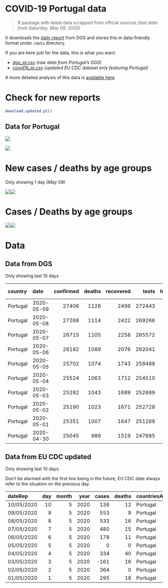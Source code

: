 COVID-19 Portugal data
================

> R package with latest data scrapped from official sources *(last data
> from Saturday, May 09, 2020)*

It downloads the [daily
report](https://covid19.min-saude.pt/relatorio-de-situacao/) from DGS
and stores this in data-friendly format under `/data` directory.

If you are here just for the data, this is what you want:

  - [dgs\_pt.csv](raw/master/data/dgs_pt.csv) *(raw data from Portugal’s
    DGS)*
  - [covid19\_pt.csv](raw/master/data/covid19_pt.csv) *(updated EU CDC
    dataset only featuring Portugal)*

A more detailed analysis of this data is [available
here](https://averissimo.github.io/covid19-analysis/portugal.html)

# Check for new reports

``` r
download.updated.pt()
```

## Data for Portugal

![](README_files/figure-gfm/unnamed-chunk-7-1.svg)<!-- -->

![](README_files/figure-gfm/unnamed-chunk-8-1.svg)<!-- -->

# New cases / deaths by age groups

Only showing 1 day *(May
09)*

![](README_files/figure-gfm/unnamed-chunk-10-1.svg)<!-- -->![](README_files/figure-gfm/unnamed-chunk-10-2.svg)<!-- -->

# Cases / Deaths by age groups

![](README_files/figure-gfm/unnamed-chunk-11-1.svg)<!-- -->![](README_files/figure-gfm/unnamed-chunk-11-2.svg)<!-- -->

# Data

## Data from DGS

Only showing last 10
days

| country  | date       | confirmed | deaths | recovered |  tests | hospitalized | in.icu | confirmed\_m\_00-09 | confirmed\_w\_00-09 | confirmed\_m\_10-19 | confirmed\_w\_10-19 | confirmed\_m\_20-29 | confirmed\_w\_20-29 | confirmed\_m\_30-39 | confirmed\_w\_30-39 | confirmed\_m\_40-49 | confirmed\_w\_40-49 | confirmed\_m\_50-59 | confirmed\_w\_50-59 | confirmed\_m\_60-69 | confirmed\_w\_60-69 | confirmed\_m\_70-79 | confirmed\_w\_70-79 | confirmed\_m\_80+ | confirmed\_w\_80+ | death\_m\_00-09 | death\_w\_00-09 | death\_m\_10-19 | death\_w\_10-19 | death\_m\_20-29 | death\_w\_20-29 | death\_m\_30-39 | death\_w\_30-39 | death\_m\_40-49 | death\_w\_40-49 | death\_m\_50-59 | death\_w\_50-59 | death\_m\_60-69 | death\_w\_60-69 | death\_m\_70-79 | death\_w\_70-79 | death\_m\_80+ | death\_w\_80+ |
| :------- | :--------- | --------: | -----: | --------: | -----: | -----------: | -----: | ------------------: | ------------------: | ------------------: | ------------------: | ------------------: | ------------------: | ------------------: | ------------------: | ------------------: | ------------------: | ------------------: | ------------------: | ------------------: | ------------------: | ------------------: | ------------------: | ----------------: | ----------------: | --------------: | --------------: | --------------: | --------------: | --------------: | --------------: | --------------: | --------------: | --------------: | --------------: | --------------: | --------------: | --------------: | --------------: | --------------: | --------------: | ------------: | ------------: |
| Portugal | 2020-05-09 |     27406 |   1126 |      2499 | 272443 |          815 |    120 |                 230 |                 235 |                 386 |                 445 |                1443 |                1839 |                1679 |                2273 |                1816 |                2798 |                1806 |                2815 |                1434 |                1683 |                1095 |                1244 |              1342 |              2843 |               0 |               0 |               0 |               0 |               1 |               0 |               0 |               0 |               5 |               6 |              27 |               9 |              63 |              34 |             133 |              93 |           323 |           432 |
| Portugal | 2020-05-08 |     27268 |   1114 |      2422 | 269266 |          842 |    127 |                 229 |                 235 |                 381 |                 438 |                1439 |                1831 |                1668 |                2264 |                1807 |                2791 |                1801 |                2804 |                1429 |                1668 |                1090 |                1228 |              1337 |              2828 |               0 |               0 |               0 |               0 |               1 |               0 |               0 |               0 |               5 |               5 |              24 |               9 |              61 |              34 |             133 |              93 |           321 |           428 |
| Portugal | 2020-05-07 |     26715 |   1105 |      2258 | 265572 |          874 |    135 |                 223 |                 231 |                 373 |                 431 |                1397 |                1796 |                1626 |                2191 |                1757 |                2736 |                1769 |                2746 |                1396 |                1638 |                1079 |                1210 |              1327 |              2789 |               0 |               0 |               0 |               0 |               1 |               0 |               0 |               0 |               5 |               5 |              24 |               9 |              61 |              34 |             132 |              91 |           320 |           423 |
| Portugal | 2020-05-06 |     26182 |   1089 |      2076 | 262041 |          838 |    136 |                 216 |                 223 |                 359 |                 423 |                1338 |                1756 |                1583 |                2128 |                1720 |                2668 |                1730 |                2701 |                1372 |                1616 |                1073 |                1202 |              1320 |              2754 |               0 |               0 |               0 |               0 |               1 |               0 |               0 |               0 |               5 |               5 |              24 |               9 |              61 |              34 |             128 |              90 |           315 |           417 |
| Portugal | 2020-05-05 |     25702 |   1074 |      1743 | 258488 |          818 |    134 |                 215 |                 221 |                 351 |                 423 |                1288 |                1706 |                1538 |                2077 |                1668 |                2608 |                1693 |                2650 |                1357 |                1598 |                1068 |                1196 |              1316 |              2729 |               0 |               0 |               0 |               0 |               1 |               0 |               0 |               0 |               5 |               5 |              24 |               9 |              59 |              34 |             127 |              89 |           313 |           408 |
| Portugal | 2020-05-04 |     25524 |   1063 |      1712 | 254510 |          813 |    143 |                 208 |                 217 |                 348 |                 422 |                1271 |                1702 |                1533 |                2067 |                1667 |                2594 |                1690 |                2642 |                1349 |                1581 |                1061 |                1172 |              1302 |              2698 |               0 |               0 |               0 |               0 |               0 |               0 |               0 |               0 |               5 |               5 |              23 |               9 |              59 |              33 |             126 |              89 |           312 |           402 |
| Portugal | 2020-05-03 |     25282 |   1043 |      1689 | 252889 |          856 |    144 |                 199 |                 212 |                 337 |                 418 |                1245 |                1677 |                1497 |                2041 |                1654 |                2569 |                1670 |                2602 |                1342 |                1567 |                1052 |                1155 |              1286 |              2678 |               0 |               0 |               0 |               0 |               0 |               0 |               0 |               0 |               5 |               5 |              23 |               9 |              58 |              33 |             123 |              84 |           307 |           396 |
| Portugal | 2020-05-02 |     25190 |   1023 |      1671 | 252728 |          855 |    150 |                 199 |                 212 |                 337 |                 418 |                1245 |                1675 |                1497 |                2040 |                1654 |                2568 |                1670 |                2599 |                1342 |                1567 |                1052 |                1155 |              1283 |              2677 |               0 |               0 |               0 |               0 |               0 |               0 |               0 |               0 |               5 |               5 |              23 |               9 |              57 |              32 |             119 |              82 |           299 |           392 |
| Portugal | 2020-05-01 |     25351 |   1007 |      1647 | 251269 |          892 |    154 |                 196 |                 210 |                 340 |                 421 |                1250 |                1687 |                1504 |                2040 |                1681 |                2581 |                1673 |                2634 |                1360 |                1580 |                1068 |                1159 |              1296 |              2671 |               0 |               0 |               0 |               0 |               0 |               0 |               0 |               0 |               5 |               5 |              22 |               9 |              56 |              32 |             116 |              81 |           294 |           387 |
| Portugal | 2020-04-30 |     25045 |    989 |      1519 | 247685 |          968 |    172 |                 192 |                 210 |                 334 |                 414 |                1223 |                1669 |                1482 |                2006 |                1649 |                2559 |                1655 |                2598 |                1346 |                1573 |                1064 |                1153 |              1285 |              2633 |               0 |               0 |               0 |               0 |               0 |               0 |               0 |               0 |               5 |               5 |              21 |               8 |              56 |              31 |             114 |              81 |           288 |           380 |

## Data from EU CDC updated

Only showing last 10 days.

Don’t be alarmed with the first line being in the future, EU CDC date
always refer to the situation on the previous
day.

| dateRep    | day | month | year | cases | deaths | countriesAndTerritories | geoId | countryterritoryCode | popData2018 | continentExp |
| :--------- | --: | ----: | ---: | ----: | -----: | :---------------------- | :---- | :------------------- | ----------: | :----------- |
| 10/05/2020 |  10 |     5 | 2020 |   138 |     12 | Portugal                | PT    | PRT                  |    10281762 | NA           |
| 09/05/2020 |   9 |     5 | 2020 |   553 |      9 | Portugal                | PT    | PRT                  |    10281762 | Europe       |
| 08/05/2020 |   8 |     5 | 2020 |   533 |     16 | Portugal                | PT    | PRT                  |    10281762 | Europe       |
| 07/05/2020 |   7 |     5 | 2020 |   480 |     15 | Portugal                | PT    | PRT                  |    10281762 | Europe       |
| 06/05/2020 |   6 |     5 | 2020 |   178 |     11 | Portugal                | PT    | PRT                  |    10281762 | Europe       |
| 05/05/2020 |   5 |     5 | 2020 |     0 |      0 | Portugal                | PT    | PRT                  |    10281762 | Europe       |
| 04/05/2020 |   4 |     5 | 2020 |   334 |     40 | Portugal                | PT    | PRT                  |    10281762 | Europe       |
| 03/05/2020 |   3 |     5 | 2020 | \-161 |     16 | Portugal                | PT    | PRT                  |    10281762 | Europe       |
| 02/05/2020 |   2 |     5 | 2020 |   364 |      0 | Portugal                | PT    | PRT                  |    10281762 | Europe       |
| 01/05/2020 |   1 |     5 | 2020 |   295 |     18 | Portugal                | PT    | PRT                  |    10281762 | Europe       |

